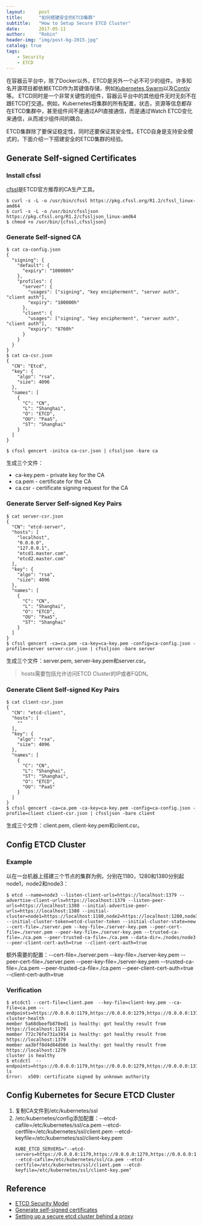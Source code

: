 ```yaml
---
layout:     post
title:      "如何搭建安全的ETCD集群"
subtitle:   "How to Setup Secure ETCD Cluster"
date:       2017-05-11
author:     "Robin"
header-img: "img/post-bg-2015.jpg"
catalog: true
tags:
    - Security
    - ETCD
---
```


在容器云平台中，除了Docker以外，ETCD是另外一个必不可少的组件。许多知名开源项目都依赖ETCD作为其键值存储，例如[Kubernetes](https://github.com/kubernetes/kubernetes),[Swarm](https://github.com/docker/swarm)以及[Contiv](https://github.com/contiv/netplugin)等。
ETCD同时是一个非常关键性的组件，容器云平台中的其他组件无时无刻不在跟ETCD打交道。例如，Kubernetes将集群的所有配置，状态，资源等信息都存在ETCD集群中，甚至组件间不是通过API直接通信，而是通过Watch ETCD变化来通信，从而减少组件间的耦合。

ETCD集群除了要保证稳定性，同时还要保证其安全性。ETCD自身是支持安全模式的，下面介绍一下搭建安全的ETCD集群的经验。


## Generate Self-signed Certificates

### Install cfssl

[cfssl](https://github.com/cloudflare/cfssl)是ETCD官方推荐的CA生产工具。

```shell
$ curl -s -L -o /usr/bin/cfssl https://pkg.cfssl.org/R1.2/cfssl_linux-amd64
$ curl -s -L -o /usr/bin/cfssljson https://pkg.cfssl.org/R1.2/cfssljson_linux-amd64
$ chmod +x /usr/bin/{cfssl,cfssljson}
```

### Generate Self-signed CA

```shell
$ cat ca-config.json 
{
  "signing": {
    "default": {
      "expiry": "100000h"
    },
    "profiles": {
      "server": {
        "usages": ["signing", "key encipherment", "server auth", "client auth"],
        "expiry": "100000h"
      },
      "client": {
        "usages": ["signing", "key encipherment", "server auth", "client auth"],
        "expiry": "8760h"
      }
    }
  }
}
$ cat ca-csr.json 
{
  "CN": "Etcd",
  "key": {
    "algo": "rsa",
    "size": 4096
  },
  "names": [
    {
      "C": "CN",
      "L": "Shanghai",
      "O": "ETCD",
      "OU": "PaaS",
      "ST": "Shanghai"
    }
  ]
}
 
$ cfssl gencert -initca ca-csr.json | cfssljson -bare ca
```

生成三个文件：
- ca-key.pem - private key for the CA
- ca.pem - certificate for the CA
- ca.csr - certificate signing request for the CA

### Generate Server Self-signed Key Pairs

```shell
$ cat server-csr.json
{
  "CN": "etcd-server",
  "hosts": [
    "localhost",
    "0.0.0.0",
    "127.0.0.1",
    "etcd1.master.com",
    "etcd2.master.com"
  ],
  "key": {
    "algo": "rsa",
    "size": 4096
  },
  "names": [
    {
      "C": "CN",
      "L": "Shanghai",
      "O": "ETCD",
      "OU": "PaaS",
      "ST": "Shanghai"
    }
  ]
}
$ cfssl gencert -ca=ca.pem -ca-key=ca-key.pem -config=ca-config.json -profile=server server-csr.json | cfssljson -bare server
```

生成三个文件：server.pem, server-key.pem和server.csr。

> hosts需要包括允许访问ETCD Cluster的IP或者FQDN。

### Generate Client Self-signed Key Pairs

```shell
$ cat client-csr.json
{
  "CN": "etcd-client",
  "hosts": [
    ""
  ],
  "key": {
    "algo": "rsa",
    "size": 4096
  },
  "names": [
    {
      "C": "CN",
      "L": "Shanghai",
      "ST": "Shanghai",
      "O": "ETCD",
      "OU": "PaaS"
    }
  ]
}
$ cfssl gencert -ca=ca.pem -ca-key=ca-key.pem -config=ca-config.json -profile=client client-csr.json | cfssljson -bare client
```

生成三个文件：client.pem, client-key.pem和client.csr。

## Config ETCD Cluster

### Example

以在一台机器上搭建三个节点的集群为例，分别在1180，1280和1380分别起node1，node2和node3：

```shell
$ etcd --name=node3 --listen-client-urls=https://localhost:1379 --advertise-client-urls=https://localhost:1379 --listen-peer-urls=https://localhost:1380 --initial-advertise-peer-urls=https://localhost:1380 --initial-cluster=node1=https://localhost:1180,node2=https://localhost:1280,node3=https://localhost:1380 --initial-cluster-token=etcd-cluster-token --initial-cluster-state=new --cert-file=./server.pem --key-file=./server-key.pem --peer-cert-file=./server.pem --peer-key-file=./server-key.pem --trusted-ca-file=./ca.pem --peer-trusted-ca-file=./ca.pem --data-dir=./nodes/node3 --peer-client-cert-auth=true --client-cert-auth=true
```

额外需要的配置：--cert-file=./server.pem --key-file=./server-key.pem --peer-cert-file=./server.pem --peer-key-file=./server-key.pem --trusted-ca-file=./ca.pem --peer-trusted-ca-file=./ca.pem --peer-client-cert-auth=true --client-cert-auth=true

### Verification

```shell
$ etcdctl --cert-file=client.pem  --key-file=client-key.pem --ca-file=ca.pem --endpoints=https://0.0.0.0:1179,https://0.0.0.0:1279,https://0.0.0.0:1379 cluster-health
member 5a68dbeefb870ed1 is healthy: got healthy result from https://localhost:1179
member 772c76fe731a3914 is healthy: got healthy result from https://localhost:1379
member aa3bff8d4d84db66 is healthy: got healthy result from https://localhost:1279
cluster is healthy
$ etcdctl  --endpoints=https://0.0.0.0:1179,https://0.0.0.0:1279,https://0.0.0.0:1379 ls
Error:  x509: certificate signed by unknown authority
```

## Config Kubernetes for Secure ETCD Cluster

1. 复制CA文件到/etc/kubernetes/ssl
2. /etc/kubernetes/config添加配置：--etcd-cafile=/etc/kubernetes/ssl/ca.pem --etcd-certfile=/etc/kubernetes/ssl/client.pem --etcd-keyfile=/etc/kubernetes/ssl/client-key.pem
	```
	KUBE_ETCD_SERVERS="--etcd-servers=https://0.0.0.0:1179,https://0.0.0.0:1279,https://0.0.0.0:1379 --etcd-cafile=/etc/kubernetes/ssl/ca.pem --etcd-certfile=/etc/kubernetes/ssl/client.pem --etcd-keyfile=/etc/kubernetes/ssl/client-key.pem"
	```

## Reference
- [ETCD Security Model](https://coreos.com/etcd/docs/latest/op-guide/security.html)
- [Generate self-signed certificates](https://coreos.com/os/docs/latest/generate-self-signed-certificates.html)
- [Setting up a secure etcd cluster behind a proxy](https://sdqali.in/blog/2016/11/11/setting-up-a-secure-etcd-cluster-behind-a-proxy/)
